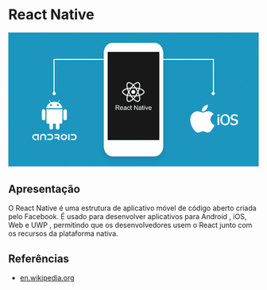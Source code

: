 # React Native

![react](img/react-native.png)

## Apresentação

O React Native é uma estrutura de aplicativo móvel de código aberto criada pelo Facebook. É usado para desenvolver aplicativos para Android , iOS, Web e UWP , permitindo que os desenvolvedores usem o React junto com os recursos da plataforma nativa.

## Referências

* [en.wikipedia.org](https://en.wikipedia.org/wiki/React_Native)